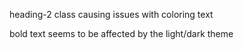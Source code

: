 heading-2 class causing issues with coloring text

bold text seems to be affected by the light/dark theme
